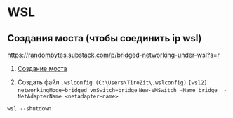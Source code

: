 #  WSL

## Создания моста (чтобы соединить ip wsl)
https://randombytes.substack.com/p/bridged-networking-under-wsl?s=r
1. [Создание моста](https://learn.microsoft.com/en-us/windows-server/virtualization/hyper-v/get-started/create-a-virtual-switch-for-hyper-v-virtual-machines?tabs=powershell#create-a-virtual-switch)

2. Создать файл `.wslconfig (C:\Users\TiroZit\.wslconfig)`
``
[wsl2]
networkingMode=bridged
vmSwitch=bridge
``
``
New-VMSwitch -Name bridge  -NetAdapterName <netadapter-name>
``

``
wsl --shutdown
``

